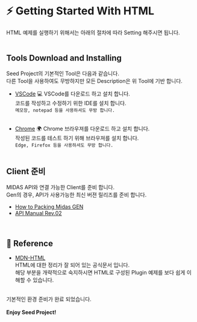 # :zap: Getting Started With HTML
HTML 예제를 실행하기 위해서는 아래의 절차에 따라 Setting 해주시면 됩니다.
<br /><br />

## Tools Download and Installing
  Seed Project의 기본적인 Tool은 다음과 같습니다.  
  다른 Tool을 사용하여도 무방하지만 모든 Description은 위 Tool에 기반 합니다.  
  
- [VSCode](https://code.visualstudio.com/) :computer:
  VSCode를 다운로드 하고 설치 합니다.  
  코드를 작성하고 수정하기 위한 IDE를 설치 합니다.  
  `메모장, notepad 등을 사용하셔도 무방 합니다.`  
  <br />
    
- [Chrome](https://www.google.co.kr/intl/ko/chrome/) :earth_africa:
  Chrome 브라우져를 다운로드 하고 설치 합니다.  
  작성된 코드를 테스트 하기 위해 브라우져를 설치 합니다.  
  `Edge, Firefox 등을 사용하셔도 무방 합니다.`
<br /><br />

## Client 준비
MIDAS API와 연결 가능한 Client를 준비 합니다.  
Gen의 경우, API가 사용가능한 최신 버젼 릴리즈를 준비 합니다.  
  
- [How to Packing Midas GEN](https://midasitdev.atlassian.net/wiki/spaces/AD/pages/2874999417/Gen+Release+Packing)
- [API Manual Rev.02](https://midas-support.atlassian.net/wiki/spaces/MAW/pages/84017153/Civil+API+Manual+Rev.02)
<br />

## :pushpin: Reference
- [MDN-HTML](https://developer.mozilla.org/ko/docs/Web/HTML)  
HTML에 대한 정리가 잘 되어 있는 공식문서 입니다.  
해당 부분을 개략적으로 숙지하시면 HTML로 구성된 Plugin 예제를 보다 쉽게 이해할 수 있습니다.
<br /><br />

기본적인 환경 준비가 완료 되었습니다.  
<br />
**Enjoy Seed Project!**
